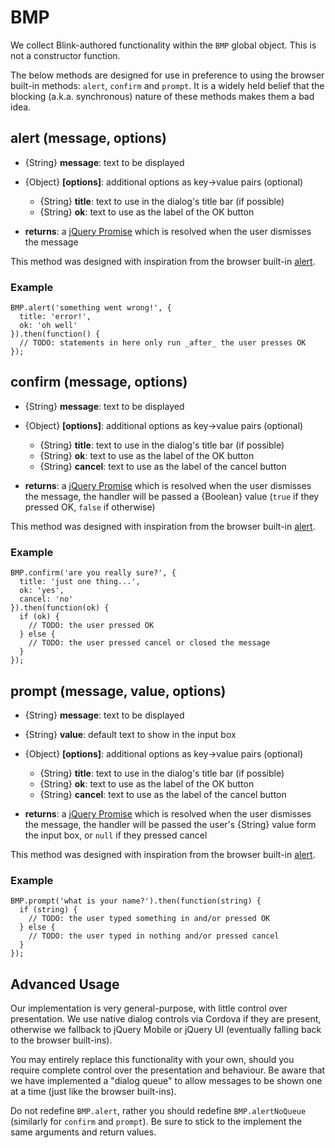 # BMP

We collect Blink-authored functionality within the `BMP` global object. This is not a constructor function.

The below methods are designed for use in preference to using the browser built-in methods: `alert`, `confirm` and `prompt`. It is a widely held belief that the blocking (a.k.a. synchronous) nature of these methods makes them a bad idea.


## alert (message, options)

- {String} **message**: text to be displayed
- {Object} **[options]**: additional options as key->value pairs (optional)
    - {String} **title**: text to use in the dialog's title bar (if possible)
    - {String} **ok**: text to use as the label of the OK button

- **returns**: a [jQuery Promise](http://api.jquery.com/category/deferred-object/)
  which is resolved when the user dismisses the message

This method was designed with inspiration from the browser built-in [alert](https://developer.mozilla.org/en-US/docs/DOM/window.alert).

### Example

```
BMP.alert('something went wrong!', {
  title: 'error!',
  ok: 'oh well'
}).then(function() {
  // TODO: statements in here only run _after_ the user presses OK
});
```


## confirm (message, options)

- {String} **message**: text to be displayed
- {Object} **[options]**: additional options as key->value pairs (optional)
    - {String} **title**: text to use in the dialog's title bar (if possible)
    - {String} **ok**: text to use as the label of the OK button
    - {String} **cancel**: text to use as the label of the cancel button

- **returns**: a [jQuery Promise](http://api.jquery.com/category/deferred-object/)
  which is resolved when the user dismisses the message, the handler will be passed a {Boolean} value (`true` if they pressed OK, `false` if otherwise)

This method was designed with inspiration from the browser built-in [alert](https://developer.mozilla.org/en-US/docs/DOM/window.confirm).

### Example

```
BMP.confirm('are you really sure?', {
  title: 'just one thing...',
  ok: 'yes',
  cancel: 'no'
}).then(function(ok) {
  if (ok) {
    // TODO: the user pressed OK
  } else {
    // TODO: the user pressed cancel or closed the message
  }
});
```


## prompt (message, value, options)

- {String} **message**: text to be displayed
- {String} **value**: default text to show in the input box
- {Object} **[options]**: additional options as key->value pairs (optional)
    - {String} **title**: text to use in the dialog's title bar (if possible)
    - {String} **ok**: text to use as the label of the OK button
    - {String} **cancel**: text to use as the label of the cancel button

- **returns**: a [jQuery Promise](http://api.jquery.com/category/deferred-object/)
  which is resolved when the user dismisses the message, the handler will be passed the user's {String} value form the input box, or `null` if they pressed cancel

This method was designed with inspiration from the browser built-in [alert](https://developer.mozilla.org/en-US/docs/DOM/window.prompt).

### Example

```
BMP.prompt('what is your name?').then(function(string) {
  if (string) {
    // TODO: the user typed something in and/or pressed OK
  } else {
    // TODO: the user typed in nothing and/or pressed cancel
  }
});
```


## Advanced Usage

Our implementation is very general-purpose, with little control over presentation. We use native dialog controls via Cordova if they are present, otherwise we fallback to jQuery Mobile or jQuery UI (eventually falling back to the browser built-ins).

You may entirely replace this functionality with your own, should you require complete control over the presentation and behaviour. Be aware that we have implemented a "dialog queue" to allow messages to be shown one at a time (just like the browser built-ins).

Do not redefine `BMP.alert`, rather you should redefine `BMP.alertNoQueue` (similarly for `confirm` and `prompt`). Be sure to stick to the implement the same arguments and return values.
